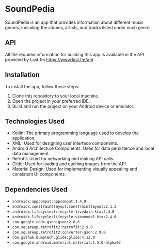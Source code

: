 # SoundPedia

SoundPedia is an app that provides information about different music genres, including the albums, artists, and tracks listed under each genre.

## API

All the required information for building this app is available in the API provided by Last.fm https://www.last.fm/api

## Installation

To install the app, follow these steps:

1. Clone this repository to your local machine.
2. Open the project in your preferred IDE.
3. Build and run the project on your Android device or emulator.

## Technologies Used

- Kotlin: The primary programming language used to develop the application.
- XML: Used for designing user interface components.
- Android Architecture Components: Used for data persistence and local data management.
- Retrofit: Used for networking and making API calls.
- Glide: Used for loading and caching images from the API.
- Material Design: Used for implementing visually appealing and consistent UI components.

## Dependencies Used

- `androidx.appcompat:appcompat:1.4.0`
- `androidx.constraintlayout:constraintlayout:2.1.3`
- `androidx.lifecycle:lifecycle-livedata-ktx:2.4.0`
- `androidx.lifecycle:lifecycle-viewmodel-ktx:2.4.0`
- `com.google.code.gson:gson:2.8.8`
- `com.squareup.retrofit2:retrofit:2.9.0`
- `com.squareup.retrofit2:converter-gson:2.9.0`
- `com.github.bumptech.glide:glide:4.12.0`
- `com.google.android.material:material:1.5.0-alpha02`


